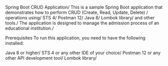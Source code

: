 Spring Boot CRUD Application/
This is a sample Spring Boot application that demonstrates how to perform CRUD (Create, Read, Update, Delete) /
operations using/
STS 4/
Postman 12/
Java 8/ 
Lombok library/
and other tools./
The application is designed to manage the admission process of an educational institution./

Prerequisites
To run this application, you need to have the following installed:

Java 8 or higher/
STS 4 or any other IDE of your choice/
Postman 12 or any other API development tool/
Lombok library/
